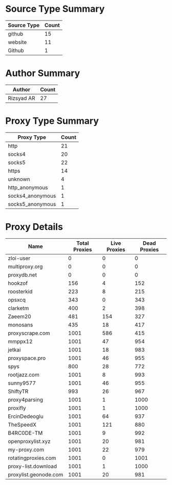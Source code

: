 # Source Type Summary

| Source Type | Count |
|-------------|-------|
| github | 15 |
| website | 11 |
| Github | 1 |


# Author Summary

| Author | Count |
|--------|-------|
| Rizsyad AR | 27 |


# Proxy Type Summary

| Proxy Type | Count |
|------------|-------|
| http | 21 |
| socks4 | 20 |
| socks5 | 22 |
| https | 14 |
| unknown | 4 |
| http_anonymous | 1 |
| socks4_anonymous | 1 |
| socks5_anonymous | 1 |


# Proxy Details

| Name | Total Proxies | Live Proxies | Dead Proxies |
|------|---------------|--------------|---------------|
| zloi-user | 0 | 0 | 0 |
| multiproxy.org | 0 | 0 | 0 |
| proxydb.net | 0 | 0 | 0 |
| hookzof | 156 | 4 | 152 |
| roosterkid | 223 | 8 | 215 |
| opsxcq | 343 | 0 | 343 |
| clarketm | 400 | 2 | 398 |
| Zaeem20 | 481 | 154 | 327 |
| monosans | 435 | 18 | 417 |
| proxyscrape.com | 1001 | 586 | 415 |
| mmppx12 | 1001 | 47 | 954 |
| jetkai | 1001 | 18 | 983 |
| proxyspace.pro | 1001 | 46 | 955 |
| spys | 800 | 28 | 772 |
| rootjazz.com | 1001 | 8 | 993 |
| sunny9577 | 1001 | 46 | 955 |
| ShiftyTR | 993 | 26 | 967 |
| proxy4parsing | 1001 | 1 | 1000 |
| proxifly | 1001 | 1 | 1000 |
| ErcinDedeoglu | 1001 | 64 | 937 |
| TheSpeedX | 1001 | 121 | 880 |
| B4RC0DE-TM | 1001 | 9 | 992 |
| openproxylist.xyz | 1001 | 20 | 981 |
| my-proxy.com | 1001 | 22 | 979 |
| rotatingproxies.com | 1001 | 0 | 1001 |
| proxy-list.download | 1001 | 1 | 1000 |
| proxylist.geonode.com | 1001 | 20 | 981 |

